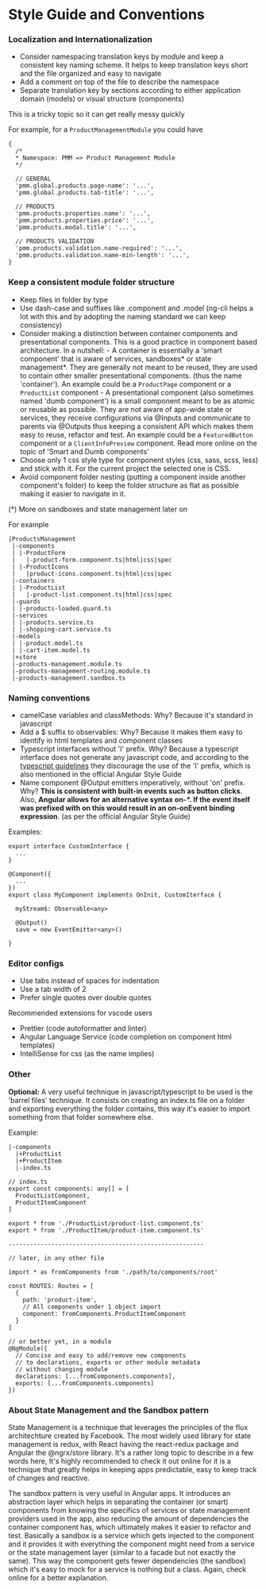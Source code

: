 # Style Guide and Conventions

### Localization and Internationalization

- Consider namespacing translation keys by module and keep a consistent key naming scheme. It helps to keep translation keys short and the file organized and easy to navigate
- Add a comment on top of the file to describe the namespace
- Separate translation key by sections according to either application domain (models) or visual structure (components)

This is a tricky topic so it can get really messy quickly

For example, for a `ProductManagementModule` you could have

```
{
  /*
  * Namespace: PMM => Product Management Module
  */

  // GENERAL
  'pmm.global.products.page-name': '...',
  'pmm.global.products.tab-title': '...',

  // PRODUCTS
  'pmm.products.properties.name': '...',
  'pmm.products.properties.price': '...',
  'pmm.products.modal.title': '...',

  // PRODUCTS VALIDATION
  'pmm.products.validation.name-required': '...',
  'pmm.products.validation.name-min-length': '...',
}
```

### Keep a consistent module folder structure

- Keep files in folder by type
- Use dash-case and suffixes like .component and .model (ng-cli helps a lot with this and by adopting the naming standard we can keep consistency)
- Consider making a distinction between container components and presentational components. This is a good practice in component based architecture. In a nutshell: - A container is essentially a 'smart component' that is aware of services, sandboxes* or state management*. They are generally not meant to be reused, they are used to contain other smaller presentational components. (thus the name 'container'). An example could be a `ProductPage` component or a `ProductList` component - A presentational component (also sometimes named 'dumb component') is a small component meant to be as atomic or reusable as possible. They are not aware of app-wide state or services, they receive configurations via @Inputs and communicate to parents via @Outputs thus keeping a consistent API which makes them easy to reuse, refactor and test. An example could be a `FeaturedButton` component or a `ClientInfoPreview` component. Read more online on the topic of 'Smart and Dumb components'
- Choose only 1 css style type for component styles (css, sass, scss, less) and stick with it. For the current project the selected one is CSS.
- Avoid component folder nesting (putting a component inside another component's folder) to keep the folder structure as flat as possible making it easier to navigate in it.

(\*) More on sandboxes and state management later on

For example

```
|ProductsManagement
 |-components
 | |-ProductForm
 |   |-product-form.component.ts|html|css|spec
 | |-ProductIcons
 |   |product-icons.component.ts|html|css|spec
 |-containers
 | |-ProductList
 |   |-product-list.component.ts|html|css|spec
 |-guards
 | |-products-loaded.guard.ts
 |-services
 | |-products.service.ts
 | |-shopping-cart.service.ts
 |-models
 | |-product.model.ts
 | |-cart-item.model.ts
 |+store
 |-products-management.module.ts
 |-products-management-routing.module.ts
 |-products-management.sandbox.ts
```

### Naming conventions

- camelCase variables and classMethods: Why? Because it's standard in javascript
- Add a $ suffix to observables: Why? Because it makes them easy to identify in html templates and component classes
- Typescript interfaces without 'I' prefix. Why? Because a typescript interface does not generate any javascript code, and according to the [typescript guidelines](https://github.com/Microsoft/TypeScript/wiki/Coding-guidelines) they discourage the use of the 'I' prefix, which is also mentioned in the official Angular Style Guide
- Name component @Output emitters imperatively, without 'on' prefix. Why? **This is consistent with built-in events such as button clicks**. Also, **Angular allows for an alternative syntax on-\*. If the event itself was prefixed with on this would result in an on-onEvent binding expression**. (as per the official Angular Style Guide)

Examples:

```
export interface CustomInterface {
  ...
}

@Component({
  ...
})
export class MyComponent implements OnInit, CustomIterface {

  myStream$: Observable<any>

  @Output()
  save = new EventEmitter<any>()

}
```

### Editor configs

- Use tabs instead of spaces for indentation
- Use a tab width of 2
- Prefer single quotes over double quotes

Recommended extensions for vscode users

- Prettier (code autoformatter and linter)
- Angular Language Service (code completion on component html templates)
- IntelliSense for css (as the name implies)

### Other

**Optional:** A very useful technique in javascript/typescript to be used is the 'barrel files' technique. It consists on creating an index.ts file on a folder and exporting everything the folder contains, this way it's easier to import something from that folder somewhere else.

Example:

```
|-components
  |+ProductList
  |+ProductItem
  |-index.ts
```

```
// index.ts
export const components: any[] = [
  ProductListComponent,
  ProductItemComponent
]

export * from './ProductList/product-list.component.ts'
export * from './ProductItem/product-item.component.ts'

-------------------------------------------------------

// later, in any other file

import * as fromComponents from './path/to/components/root'

const ROUTES: Routes = [
  {
    path: 'product-item',
    // All components under 1 object import
    component: fromComponents.ProductItemComponent
  }
]

// or better yet, in a module
@NgModule({
  // Concise and easy to add/remove new components
  // to declarations, exports or other module metadata
  // without changing module
  declarations: [...fromComponents.components],
  exports: [...fromComponents.components]
})
```

### About State Management and the Sandbox pattern

State Management is a technique that leverages the principles of the flux architechture created by Facebook. The most widely used library for state management is redux, with React having the react-redux package and Angular the @ngrx/store library. It's a rather long topic to describe in a few words here, It's highly recommended to check it out online for it is a technique that greatly helps in keeping apps predictable, easy to keep track of changes and reactive.

The sandbox pattern is very useful in Angular apps. It introduces an abstraction layer which helps in separating the container (or smart) components from knowing the specifics of services or state management providers used in the app, also reducing the amount of dependencies the container component has, which ultimately makes it easier to refactor and test. Basically a sandbox is a service which gets injected to the component and it provides it with everything the component might need from a service or the state management layer (similar to a facade but not exactly the same). This way the component gets fewer dependencies (the sandbox) which it's easy to mock for a service is nothing but a class. Again, check online for a better explanation.
